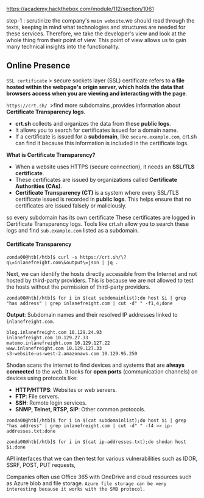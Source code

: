 https://academy.hackthebox.com/module/112/section/1061

step-1 : scrutinize the company's `main website`.we should read through the texts, keeping in mind what technologies and structures are needed for these services.
Therefore, we take the developer's view and look at the whole thing from their point of view. This point of view allows us to gain many technical insights into the functionality.


## Online Presence

`SSL certificate` > secure sockets layer (SSL) certificate refers to **a file hosted within the webpage's origin server, which holds the data that browsers access when you are viewing and interacting with the page**.

`https://crt.sh/ `>find more subdomains  ,provides information about **Certificate Transparency logs**. 
- **crt.sh** collects and organizes the data from these **public logs**.
- It allows you to search for certificates issued for a domain name.
- If a certificate is issued for a **subdomain**, like `secure.example.com`, crt.sh can find it because this information is included in the certificate logs.

**What is Certificate Transparency?**
- When a website uses HTTPS (secure connection), it needs an **SSL/TLS certificate**.
- These certificates are issued by organizations called **Certificate Authorities (CAs)**.
- **Certificate Transparency (CT)** is a system where every SSL/TLS certificate issued is recorded in **public logs**. This helps ensure that no certificates are issued falsely or maliciously.

so every subdomain has its own certificate
These certificates are logged in Certificate Transparency logs.
Tools like crt.sh allow you to search these logs and find `sub.example.com` listed as a subdomain.

#### Certificate Transparency

```shell-session
zonda00@htb[/htb]$ curl -s https://crt.sh/\?q\=inlanefreight.com\&output\=json | jq .
```

Next, we can identify the hosts directly accessible from the Internet and not hosted by third-party providers. This is because we are not allowed to test the hosts without the permission of third-party providers.


```shell-session
zonda00@htb[/htb]$ for i in $(cat subdomainlist);do host $i | grep "has address" | grep inlanefreight.com | cut -d" " -f1,4;done
```
**Output**: Subdomain names and their resolved IP addresses linked to `inlanefreight.com`.
```shell-session
blog.inlanefreight.com 10.129.24.93
inlanefreight.com 10.129.27.33
matomo.inlanefreight.com 10.129.127.22
www.inlanefreight.com 10.129.127.33
s3-website-us-west-2.amazonaws.com 10.129.95.250
```



Shodan scans the internet to find devices and systems that are **always connected** to the web.
It looks for **open ports** (communication channels) on devices using protocols like:
- **HTTP/HTTPS**: Websites or web servers.
- **FTP**: File servers.
- **SSH**: Remote login services.
- **SNMP, Telnet, RTSP, SIP**: Other common protocols.

```shell
zonda00@htb[/htb]$ for i in $(cat subdomainlist);do host $i | grep "has address" | grep inlanefreight.com | cut -d" " -f4 >> ip-addresses.txt;done

zonda00@htb[/htb]$ for i in $(cat ip-addresses.txt);do shodan host $i;done
```

API interfaces that we can then test for various vulnerabilities such as IDOR, SSRF, POST, PUT requests,

Companies often use Office 365 with OneDrive and cloud resources such as Azure blob and file storage. 
`Azure file storage can be very interesting because it works with the SMB protocol.`



